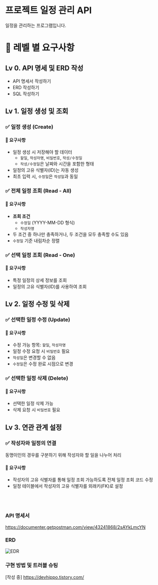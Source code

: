 # 프로젝트 일정 관리 API
일정을 관리하는 프로그램입니다.<br>

# 📌 레벨 별 요구사항
## Lv 0. API 명세 및 ERD 작성
- API 명세서 작성하기
- ERD 작성하기
- SQL 작성하기

## Lv 1. 일정 생성 및 조회
### ✅ 일정 생성 (Create)
#### 📌 요구사항
- 일정 생성 시 저장해야 할 데이터
  - `할일`, `작성자명`, `비밀번호`, `작성/수정일`
  - `작성/수정일`은 날짜와 시간을 포함한 형태
- 일정의 고유 식별자(ID)는 자동 생성
- 최초 입력 시, `수정일`은 `작성일`과 동일

### ✅ 전체 일정 조회 (Read - All)
#### 📌 요구사항
- **조회 조건**
  - `수정일` (YYYY-MM-DD 형식)
  - `작성자명`
- 두 조건 중 하나만 충족하거나, 두 조건을 모두 충족할 수도 있음
- `수정일` 기준 내림차순 정렬

### ✅ 선택 일정 조회 (Read - One)
#### 📌 요구사항
- 특정 일정의 상세 정보를 조회
- 일정의 고유 식별자(ID)를 사용하여 조회


## Lv 2. 일정 수정 및 삭제

### ✅ 선택한 일정 수정 (Update)
#### 📌 요구사항
- 수정 가능 항목: `할일`, `작성자명`
- 일정 수정 요청 시 `비밀번호` 필요
- `작성일`은 변경할 수 없음
- `수정일`은 수정 완료 시점으로 변경

### ✅ 선택한 일정 삭제 (Delete)
#### 📌 요구사항
- 선택한 일정 삭제 가능
- 삭제 요청 시 `비밀번호` 필요


## Lv 3. 연관 관계 설정

### ✅ 작성자와 일정의 연결
동명이인의 경우를 구분하기 위해 작성자와 할 일을 나누어 처리
#### 📌 요구사항
- 작성자의 고유 식별자를 통해 일정 조회 가능하도록 전체 일정 조회 코드 수정
- 일정 테이블에서 작성자의 고유 식별자를 외래키(FK)로 설정

<br><br>
### API 명세서
https://documenter.getpostman.com/view/43241868/2sAYkLmcYN

### ERD
![EDR](https://img1.daumcdn.net/thumb/R1280x0/?scode=mtistory2&fname=https%3A%2F%2Fblog.kakaocdn.net%2Fdn%2FpYJ11%2FbtsMVSO2T4H%2FBSvTrbzmnbkZiwUcFTbkW1%2Fimg.png)

### 구현 방법 및 트러블 슈팅
[작성 중] https://devhippo.tistory.com/ 
